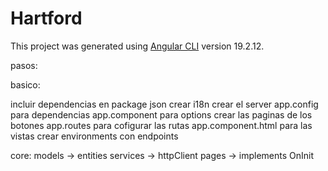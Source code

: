 # Hartford

This project was generated using [Angular CLI](https://github.com/angular/angular-cli) version 19.2.12.

pasos:

basico:

incluir dependencias en package json
crear i18n
crear el server
app.config para dependencias 
app.component para options
crear las paginas de los botones
app.routes para cofigurar las rutas
app.component.html para las vistas
crear environments con endpoints


core:
models -> entities
services -> httpClient
pages -> implements OnInit

